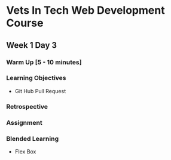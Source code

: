 # Vets In Tech Web Development Course 

## Week 1 Day 3

### Warm Up [5 - 10 minutes]

### Learning Objectives
 - Git Hub Pull Request

### Retrospective

### Assignment

### Blended Learning

 - Flex Box